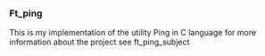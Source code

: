 ### Ft_ping
This is my implementation of the utility Ping in C language for more information about the project see ft_ping_subject
